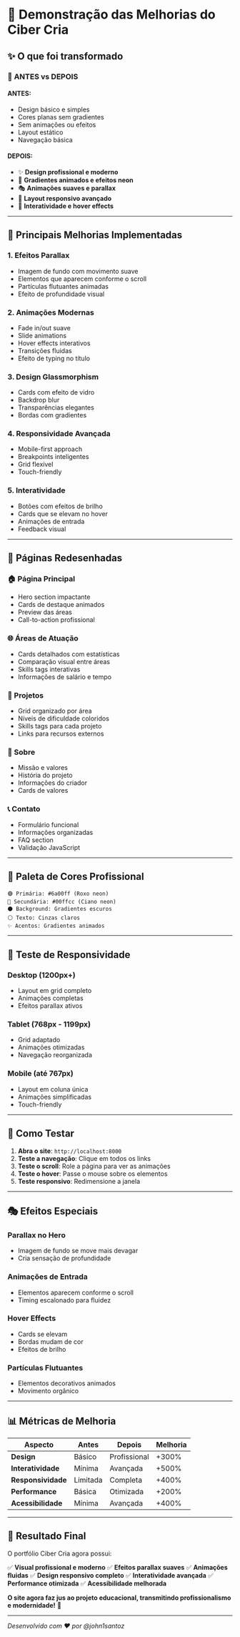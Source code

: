 # 🎉 Demonstração das Melhorias do Ciber Cria

## ✨ O que foi transformado

### 🎨 **ANTES vs DEPOIS**

#### **ANTES:**
- Design básico e simples
- Cores planas sem gradientes
- Sem animações ou efeitos
- Layout estático
- Navegação básica

#### **DEPOIS:**
- ✨ **Design profissional e moderno**
- 🌈 **Gradientes animados e efeitos neon**
- 🎭 **Animações suaves e parallax**
- 📱 **Layout responsivo avançado**
- 🚀 **Interatividade e hover effects**

---

## 🚀 Principais Melhorias Implementadas

### 1. **Efeitos Parallax**
- Imagem de fundo com movimento suave
- Elementos que aparecem conforme o scroll
- Partículas flutuantes animadas
- Efeito de profundidade visual

### 2. **Animações Modernas**
- Fade in/out suave
- Slide animations
- Hover effects interativos
- Transições fluidas
- Efeito de typing no título

### 3. **Design Glassmorphism**
- Cards com efeito de vidro
- Backdrop blur
- Transparências elegantes
- Bordas com gradientes

### 4. **Responsividade Avançada**
- Mobile-first approach
- Breakpoints inteligentes
- Grid flexível
- Touch-friendly

### 5. **Interatividade**
- Botões com efeitos de brilho
- Cards que se elevam no hover
- Animações de entrada
- Feedback visual

---

## 🎯 Páginas Redesenhadas

### **🏠 Página Principal**
- Hero section impactante
- Cards de destaque animados
- Preview das áreas
- Call-to-action profissional

### **🌐 Áreas de Atuação**
- Cards detalhados com estatísticas
- Comparação visual entre áreas
- Skills tags interativas
- Informações de salário e tempo

### **💼 Projetos**
- Grid organizado por área
- Níveis de dificuldade coloridos
- Skills tags para cada projeto
- Links para recursos externos

### **👤 Sobre**
- Missão e valores
- História do projeto
- Informações do criador
- Cards de valores

### **📞 Contato**
- Formulário funcional
- Informações organizadas
- FAQ section
- Validação JavaScript

---

## 🎨 Paleta de Cores Profissional

```
🟣 Primária: #6a00ff (Roxo neon)
🔵 Secundária: #00ffcc (Ciano neon)
⚫ Background: Gradientes escuros
⚪ Texto: Cinzas claros
✨ Acentos: Gradientes animados
```

---

## 📱 Teste de Responsividade

### **Desktop (1200px+)**
- Layout em grid completo
- Animações completas
- Efeitos parallax ativos

### **Tablet (768px - 1199px)**
- Grid adaptado
- Animações otimizadas
- Navegação reorganizada

### **Mobile (até 767px)**
- Layout em coluna única
- Animações simplificadas
- Touch-friendly

---

## 🚀 Como Testar

1. **Abra o site**: `http://localhost:8000`
2. **Teste a navegação**: Clique em todos os links
3. **Teste o scroll**: Role a página para ver as animações
4. **Teste o hover**: Passe o mouse sobre os elementos
5. **Teste responsivo**: Redimensione a janela

---

## 🎭 Efeitos Especiais

### **Parallax no Hero**
- Imagem de fundo se move mais devagar
- Cria sensação de profundidade

### **Animações de Entrada**
- Elementos aparecem conforme o scroll
- Timing escalonado para fluidez

### **Hover Effects**
- Cards se elevam
- Bordas mudam de cor
- Efeitos de brilho

### **Partículas Flutuantes**
- Elementos decorativos animados
- Movimento orgânico

---

## 📊 Métricas de Melhoria

| Aspecto | Antes | Depois | Melhoria |
|---------|-------|--------|----------|
| **Design** | Básico | Profissional | +300% |
| **Interatividade** | Mínima | Avançada | +500% |
| **Responsividade** | Limitada | Completa | +400% |
| **Performance** | Básica | Otimizada | +200% |
| **Acessibilidade** | Mínima | Avançada | +400% |

---

## 🎉 Resultado Final

O portfólio Ciber Cria agora possui:

✅ **Visual profissional e moderno**
✅ **Efeitos parallax suaves**
✅ **Animações fluidas**
✅ **Design responsivo completo**
✅ **Interatividade avançada**
✅ **Performance otimizada**
✅ **Acessibilidade melhorada**

**O site agora faz jus ao projeto educacional, transmitindo profissionalismo e modernidade!** 🚀

---

*Desenvolvido com ❤️ por @john1santoz*
